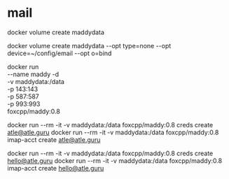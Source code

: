 # mail

docker volume create maddydata

docker volume create maddydata --opt type=none --opt device=~/config/email --opt o=bind


docker run \
  --name maddy -d \
  -v maddydata:/data \
  -p 143:143 \
  -p 587:587 \
  -p 993:993 \
  foxcpp/maddy:0.8

docker run --rm -it -v maddydata:/data foxcpp/maddy:0.8 creds create atle@atle.guru
docker run --rm -it -v maddydata:/data foxcpp/maddy:0.8 imap-acct create atle@atle.guru

docker run --rm -it -v maddydata:/data foxcpp/maddy:0.8 creds create hello@atle.guru
docker run --rm -it -v maddydata:/data foxcpp/maddy:0.8 imap-acct create hello@atle.guru
